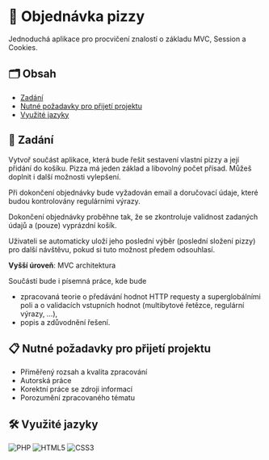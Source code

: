 # 🍕 Objednávka pizzy

Jednoduchá aplikace pro procvičení znalostí o základu MVC, Session a Cookies.

## 🗂️ Obsah

- [Zadání](#-zadání)
- [Nutné požadavky pro přijetí projektu](#-nutne-pozadavky-pro-prijeti-projektu)
- [Využité jazyky](#️-vyuzite-jazyky)

## 📖 Zadání

Vytvoř součást aplikace, která bude řešit sestavení vlastní pizzy a její přidání do košíku.
Pizza má jeden základ a libovolný počet přísad. Můžeš doplnit i další možnosti vylepšení.

Při dokončení objednávky bude vyžadován email a doručovací údaje, které budou
kontrolovány regulárními výrazy.

Dokončení objednávky proběhne tak, že se zkontroluje validnost zadaných údajů a
(pouze) vyprázdní košík.

Uživateli se automaticky uloží jeho poslední výběr (poslední složení pizzy) pro další
návštěvu, pokud si tuto možnost předem odsouhlasí.

**Vyšší úroveň**: MVC architektura

Součástí bude i písemná práce, kde bude

- zpracovaná teorie o předávání hodnot HTTP requesty a superglobálními poli a o
  validacích vstupních hodnot (multibytové řetězce, regulární výrazy, …),
- popis a zdůvodnění řešení.

## 📋 Nutné požadavky pro přijetí projektu

- Přiměřený rozsah a kvalita zpracování
- Autorská práce
- Korektní práce se zdroji informací
- Porozumění zpracovaného tématu

## 🛠️ Využité jazyky
![PHP](https://img.shields.io/badge/php-%23777BB4.svg?style=for-the-badge&logo=php&logoColor=white)
![HTML5](https://img.shields.io/badge/html5-%23E34F26.svg?style=for-the-badge&logo=html5&logoColor=white)
![CSS3](https://img.shields.io/badge/css3-%231572B6.svg?style=for-the-badge&logo=css3&logoColor=white)